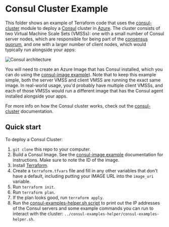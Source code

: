 # Consul Cluster Example

This folder shows an example of Terraform code that uses the [consul-cluster](https://github.com/hashicorp/terraform-azurerm-consul/tree/master/modules/consul-cluster) module to deploy 
a [Consul](https://www.consul.io/) cluster in [Azure](https://azure.microsoft.com/). The cluster consists of two Virtual
Machine Scale Sets (VMSSs): one with a small number of Consul server nodes, which are responsible for being part of the 
[consensus quorum](https://www.consul.io/docs/internals/consensus.html), and one with a larger number of client nodes, 
which would typically run alongside your apps:

![Consul architecture](https://github.com/hashicorp/terraform-azurerm-consul/_docs/architecture.png)

You will need to create an Azure Image that has Consul installed, which you can do using the 
[consul-image example](https://github.com/hashicorp/terraform-azurerm-consul/tree/master/examples/consul-image)). Note that to keep this example simple, both the server VMSS and client 
VMSS are running the exact same image. In real-world usage, you'd probably have multiple client VMSSs, and each of those 
VMSSs would run a different image that has the Consul agent installed alongside your apps.

For more info on how the Consul cluster works, check out the [consul-cluster](https://github.com/hashicorp/terraform-azurerm-consul/tree/master/modules/consul-cluster) documentation.


## Quick start

To deploy a Consul Cluster:

1. `git clone` this repo to your computer.
1. Build a Consul Image. See the [consul-image example](https://github.com/hashicorp/terraform-azurerm-consul/tree/master/examples/consul-image) documentation for instructions. Make sure 
   to note the ID of the image.
1. Install [Terraform](https://www.terraform.io/).
1. Create a `terraform.tfvars` file and fill in any other variables that don't have a default, including putting your 
   IMAGE URL into the `image_uri` variable.
1. Run `terraform init`.
1. Run `terraform plan`.
1. If the plan looks good, run `terraform apply`.
1. Run the [consul-examples-helper.sh script](https://github.com/hashicorp/terraform-azurerm-consul/tree/master/examples/consul-examples-helper/consul-examples-helper.sh) to 
   print out the IP addresses of the Consul servers and some example commands you can run to interact with the cluster:
   `../consul-examples-helper/consul-examples-helper.sh`.

